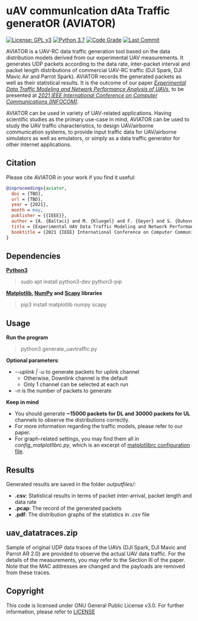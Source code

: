 # uAV communIcation dAta Traffic generatOR (AVIATOR) 

[![License: GPL v3](https://img.shields.io/badge/License-GPLv3-blue.svg)](https://www.gnu.org/licenses/gpl-3.0) [![Python 3.7](https://img.shields.io/badge/python-3.7-blue.svg)](https://www.python.org/downloads/release/python-370/) [![Code Grade](https://www.code-inspector.com/project/17761/status/svg)](https://www.code-inspector.com/project/17761/status/svg) [![Last Commit](https://img.shields.io/badge/last%20commit-january%202021-green)](https://img.shields.io/static/v1?label=last%20commit&message=january%202021&color=green) 

AVIATOR is a UAV-RC data traffic generation tool based on the data distribution models derived from our experimental UAV measurements. It generates UDP packets according to the data rate, inter-packet interval and packet length distributions of commercial UAV-RC traffic (DJI Spark, DJI Mavic Air and Parrot Spark). AVIATOR records the generated packets as well as their statistical results. It is the outcome of our paper *[Experimental Data Traffic Modeling and Network Performance Analysis of UAVs]()*, to be presented at *[2021 IEEE International Conference on Computer Communications (INFOCOM)](https://infocom2021.ieee-infocom.org/)*. 

AVIATOR can be used in variety of UAV-related applications. Having scientific studies as the primary use-case in mind, AVIATOR can be used to study the UAV traffic characteristics, to design UAV/airborne communication systems, to provide input traffic data for UAV/airborne simulators as well as emulators, or simply as a data traffic generator for other internet applications.   

## Citation

Please cite AVIATOR in your work if you find it useful:  

```bibtex
@inproceedings{aviator,
  doi = {TBD},
  url = {TBD},
  year = {2021},
  month = may,
  publisher = {{IEEE}},
  author = {A. {Baltaci} and M. {Kluegel} and F. {Geyer} and S. {Duhovnikov} and V. {Bajpai} and J. {Ott} and D. {Schupke}},
  title = {Experimental UAV Data Traffic Modeling and Network Performance Analysis},
  booktitle = {2021 {IEEE} International Conference on Computer Communications ({INFOCOM})}
}
```

## Dependencies
**[Python3](https://www.python.org/download/releases/3.0/)**
> sudo apt install python3-dev python3-pip

**[Matplotlib](https://matplotlib.org/), [NumPy](https://numpy.org/) and [Scapy](https://scapy.net/) libraries**
> pip3 install matplotlib numpy scapy 

## Usage
**Run the program**
> python3 generate_uavtraffic.py

**Optional parameters**:
- *--uplink | -u* to generate packets for uplink channel
  - Otherwise, Downlink channel is the default
  - Only 1 channel can be selected at each run
- *-n* is the number of packets to generate

**Keep in mind**
- You should generate **~15000 packets for DL and 30000 packets for UL** channels to observe the distributions correctly.
- For more information regarding the traffic models, please refer to our paper.
- For graph-related settings, you may find them all in *config_matplotlibrc.py*, which is an excerpt of [matplotlibrc configuration file](https://matplotlib.org/3.2.1/tutorials/introductory/customizing.html). 

## Results
Generated results are saved in the folder *outputfiles/*:
- **.csv**: Statistical results in terms of packet inter-arrival, packet length and data rate
- **.pcap**: The record of the generated packets
- **.pdf**: The distribution graphs of the statistics in *.csv* file

## uav_datatraces.zip
Sample of original UDP data traces of the UAVs (DJI Spark, DJI Mavic and Parrot AR 2.0) are provided to observe the actual UAV data traffic. For the details of the measurements, you may refer to the Section III of the paper. Note that the MAC addresses are changed and the payloads are removed from these traces. 

## Copyright
This code is licensed under GNU General Public License v3.0. For further information, please refer to [LICENSE](LICENSE)
